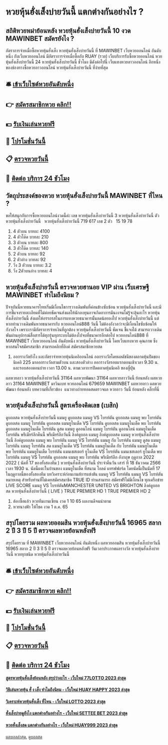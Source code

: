 # หวยหุ้นฮั่งเส็งบ่ายวันนี้ แตกต่างกันอย่างไร ?
## สถิติหวยพม่าย้อนหลัง หวยหุ้นฮั่งเส็งบ่ายวันนี้ 10 งวด MAWINBET สมัครยังไง ?
อัตราการจ่ายเมื่อซื้อหวยหุ้นฮั่งเส็ง หวยหุ้นฮั่งเส็งบ่ายวันนี้ ที่ MAWINBET เว็บหวยออนไลน์ อันดับหนึ่ง กับเว็บหวยออนไลน์ มีอัตราการจ่ายเมื่อซื้อกับ RUAY (รวย) เว็บบริการรับซื้อหวยออนไลน์ หวยหุ้นฮั่งเส็งบ่ายวันนี้ 24 หวยหุ้นฮั่งเส็งบ่ายวันนี้ ชั่วโมง มีดังต่อไปนี้
เว็บแทงหวยลาวออนไลน์ อีกหนึ่งของช่องทางซื้อหวยลาวออนไลน์ หวยหุ้นฮั่งเส็งบ่ายวันนี้ ที่ง่ายที่สุด

## 🛎 [เข้าเว็บไซต์หวยอันดับหนึ่ง](https://bit.ly/3BG5bNw)
## 👉 [สมัครสมาชิกหวย คลิก!!](https://bit.ly/3BG5bNw)
## 💵 [รับเงินเล่นหวยฟรี](https://bit.ly/3C3mvgS)
## 👑 [โปรโมชั่นวันนี้](https://bit.ly/3C3mvgS)
## 📋 [ตรวจหวยวันนี้](https://bit.ly/3C3mvgS)
## 📱 [ติดต่อ บริการ 24 ชัวโมง](https://bit.ly/3C3mvgS)

## วัตถุประสงค์ของหวย หวยหุ้นฮั่งเส็งบ่ายวันนี้ MAWINBET ที่ไหน ?
ขอให้สนุกกับการซื้อหวยออนไลน์งวดนี้ค่ะ
เลข หวยหุ้นฮั่งเส็งบ่ายวันนี้ 3 หวยหุ้นฮั่งเส็งบ่ายวันนี้ ตัว หวยหุ้นฮั่งเส็งบ่ายวันนี้   หวยหุ้นฮั่งเส็งบ่ายวันนี้ 719 617
เลข 2 ตัว   15 19 78
1. 4 ตัวบน บาทละ 4100
2. 4 ตัวโต๊ด บาทละ 210
3. 3 ตัวบน บาทละ 800
4. 3 ตัวโต๊ด บาทละ 140
5. 2 ตัวบน บาทละ 92
6. 2 ตัวล่าง บาทละ 92
7. วิ่ง 3 ตัวบน บาทละ 3.2
8. วิ่ง 2ตัวบนล่าง บาทละ 4

## หวยหุ้นฮั่งเส็งบ่ายวันนี้ ตรวจหวยฮานอย VIP ผ่าน เว็บเศรษฐี MAWINBET ทำไมถึงนิยม ?
ปัจจุบันนี้หวยธนาคารไทยเริ่มมีเงื่อนไขการวางเดิมพันที่ค่อนข้างซับซ้อน หวยหุ้นฮั่งเส็งบ่ายวันนี้ และมีการชี้แจงรายละเอียดที่ไม่ค่อยชัดเจนส่งผลให้นักลงทุนอาจเกิดอาการมึนงงจนไม่รู้จะลุ้นอะไร หวยหุ้นฮั่งเส็งบ่ายวันนี้ ส่งผลให้อรรถรสในการแทงหวยธนาคารนั้นลดน้อยลงไป หวยหุ้นฮั่งเส็งบ่ายวันนี้ แต่หากท่านวางเดิมพันหวยธนาคารกับ หวยออนไลน์888 วันนี้ ไม่ต้องกังวลว่าจะมีเงื่อนไขซับซ้อนให้กังวลใจ เพราะเรามีอัตราการจ่ายเงินที่ถูกต้อง หวยหุ้นฮั่งเส็งบ่ายวันนี้ ชัดเจน ชี้แจงได้ สามารถวางเดิมพันผ่านอุปกรณ์สื่อสารได้ทุกรุ่นทุกระบบไม่ต้องไปจบที่ธนาคารอีกต่อไป
หวยออนไลน์888 ที่ MAWINBET เว็บหวยออนไลน์ อันดับหนึ่ง หวยหุ้นฮั่งเส็งบ่ายวันนี้ โดยเว็บแทงหวย คุณภาพ ซึ่งหากสนใจสมัครสมาชิก สามารถคลิกที่ลิงค์ สมัครสมาชิกหวยสด
1. ออกรางวัลยังไง และอัตราจ่ายหวยหุ้นนิเคอิออนไลน์ ออกรางวัลโดยผลดัชนีของตลาดหุ้นปิดของ นิเคอิ 225 มาออกรางวัลสามตัวบน และสองตัวล่าง ออกรางวัลรอบแรกตอนเช้าเวลา 9.30 น. และรอบสองตอนบ่าย เวลา 13.00 น. ตามเวลาการปิดตลาดหุ้นนิเคอิ ของญี่ปุ่น

ผลหวยลาว หวยหุ้นฮั่งเส็งบ่ายวันนี้ 31164 ผลหวยพัฒนา 31164 ผลหวยลาววันนี้ ย้อนหลัง
ผลหวยลาว 31164 MAWINBET มาวินเบท หวยออนไลน์ 679659
 MAWINBET ผลหวยลาว ผลหวยพัฒนา ย้อนหลัง 
บทความที่เกี่ยวข้อง
 แนวทางถ่ายทอดสดตรวจผล หวยลาว วันนี้ ย้อนหลัง คลิ๊กที่นี่  

## หวยหุ้นฮั่งเส็งบ่ายวันนี้ สูตรเครื่องคิดเลข (เบสิก)
ดูบอลสด หวยหุ้นฮั่งเส็งบ่ายวันนี้ แมนยู ดูบอลสด แมนยู VS ไบรท์ตัน ดูบอลสด แมนยู พบ ไบรท์ตัน ดูบอลสด แมนยู ไบรท์ตัน ดูบอลสด แมนยูไนเต็ด VS ไบรท์ตัน ดูบอลสด แมนยูไนเต็ด พบ ไบรท์ตัน ดูบอลสด แมนยูไนเต็ด ไบรท์ตัน ดูสด แมนยู ดูออนไลน์ แมนยู ไบรท์ตัน ดูออนไลน์ แมนยูไนเต็ด ไบรท์ตัน พรีเมียร์ลีกคืนนี้ พรีเมียร์ลีกวันนี้ ลิงค์ดูบอล แมนยู ลิงค์ดูบอลสด แมนยู หวยหุ้นฮั่งเส็งบ่ายวันนี้ ลิงค์ดูบอลสด แมนยู พบ ไบรท์ตัน แมนยู VS ไบรท์ตัน แมนยู กับ ไบรท์ตัน แมนยู ดูสด แมนยู ไบรท์ตัน แมนยู ไบรท์ตัน สด แมนยูไนเต็ด VS ไบรท์ตัน แมนยูไนเต็ด กับ ไบรท์ตัน แมนยูไนเต็ด พบ ไบรท์ตัน แมนยูไนเต็ด ไบรท์ตัน แมนเชสเตอร์ ยูไนเต็ด VS ไบรท์ตัน แมนเชสเตอร์ ยูไนเต็ด พบ ไบรท์ตัน
แมนยู VS ไบรท์ตัน
ดูบอลสด แมนยู พบ ไบรท์ตัน พรีเมียร์ลีก อังกฤษ ฤดูกาล 2022 2022 ( นัดที่ 17 ของทั้งสองทีม ) หวยหุ้นฮั่งเส็งบ่ายวันนี้ ประจำคืนวัน เสาร์ ที่ 18 ธันวาคม 2566 เวลา 1930 น. นัดนี้แตะในบ้านของ แมนยูไนเต็ด ที่สนาม โอลด์ แทรฟฟอร์ด โดยนัดนี้เป็นนัดที่ 17 ในฤดูกาลนี้ของทั้งสองทีม
บทวิเคราะห์ก่อนเกมส์การแข่งขัน แมนยู VS ไบรท์ตัน
แมนยู VS ไบรท์ตัน
หมายเหตุ สำหรับท่านที่ไม่เคยสมัครสมาชิค TRUE ID ท่านสามารถ สมัครฟรีไม่มีเงื่อนไข ทุกเครือข่าย
LIVE SCORE แมนยู VS ไบรท์ตันMANCHESTER UNITED VS BRIGHTON
ลิงค์ดูบอลสด หวยหุ้นฮั่งเส็งบ่ายวันนี้ ( LIVE )
 TRUE PREMIER HD 1 
 TRUE PREMIER HD 2 
1. ต้องซื้อแล้ว หวยทีมงานเซียน งวด 1 10 65 ผลงานดีจนน่าตาม
2. หวยนางฟ้า ให้โชค งวด 1 ต.ค. 65

## สรุปโดยรวม ผลหวยออมสิน หวยหุ้นฮั่งเส็งบ่ายวันนี้ 16965 สลาก 2 ปี 3 ปี 5 ปี ตรวจผลหวยย้อนหลังฟรี
สรุปโดยรวม ที่ MAWINBET เว็บหวยออนไลน์ อันดับหนึ่ง ผลหวยออมสิน หวยหุ้นฮั่งเส็งบ่ายวันนี้ 16965 สลาก 2 ปี 3 ปี 5 ปี ตรวจผลหวยย้อนหลังฟรี วันเวลาประกาศผลรางวัล หวยหุ้นฮั่งเส็งบ่ายวันนี้ หวยทุกชนิด หวยหุ้นฮั่งเส็งบ่ายวันนี้

## 🛎 [เข้าเว็บไซต์หวยอันดับหนึ่ง](https://bit.ly/3BG5bNw)
## 👉 [สมัครสมาชิกหวย คลิก!!](https://bit.ly/3BG5bNw)
## 💵 [รับเงินเล่นหวยฟรี](https://bit.ly/3C3mvgS)
## 👑 [โปรโมชั่นวันนี้](https://bit.ly/3C3mvgS)
## 📋 [ตรวจหวยวันนี้](https://bit.ly/3C3mvgS)
## 📱 [ติดต่อ บริการ 24 ชัวโมง](https://bit.ly/3C3mvgS)

#### [สูตรหวยหุ้นฮั่งเส็งย้อนหลัง สรุปว่าอะไร - เว็บใหม่ 77LOTTO 2023 ล่าสุด](https://atom.io/themes/สูตรหวยหุ้นฮั่งเส็งย้อนหลัง%20สรุปว่าอะไร%20-%20เว็บใหม่%2077lotto%202023%20ล่าสุด)
#### [วิธีเล่นหวยหุ้น ฮั่ ง เส็ง ทำไมถึงนิยม - เว็บใหม่ HUAY HAPPY 2023 ล่าสุด](https://atom.io/themes/วิธีเล่นหวยหุ้น%20ฮั่%20ง%20เส็ง%20ทำไมถึงนิยม%20-%20เว็บใหม่%20huay%20happy%202023%20ล่าสุด)
#### [วิเคราะห์หวยหุ้นฮั่งเส็ง ที่ไหน - เว็บใหม่ LOTTO 2023 ล่าสุด](https://atom.io/themes/วิเคราะห์หวยหุ้นฮั่งเส็ง%20ที่ไหน%20-%20เว็บใหม่%20lotto%202023%20ล่าสุด)
#### [ฮั่งเส็งบ่ายดูยังไง แตกต่างกันอย่างไร - เว็บใหม่ SETTEE BET 2023 ล่าสุด](https://atom.io/themes/ฮั่งเส็งบ่ายดูยังไง%20แตกต่างกันอย่างไร%20-%20เว็บใหม่%20settee%20bet%202023%20ล่าสุด)
#### [หวยฮั่งเส็งสด แตกต่างกันอย่างไร - เว็บใหม่ HUAY999 2023 ล่าสุด](https://atom.io/themes/หวยฮั่งเส็งสด%20แตกต่างกันอย่างไร%20-%20เว็บใหม่%20huay999%202023%20ล่าสุด)

[ผลบอลล่าสุด](https://siamsport.tv "ผลบอลล่าสุด"), [ดูบอลสด](https://siamsport.tv/ดูบอลสด "ดูบอลสด")